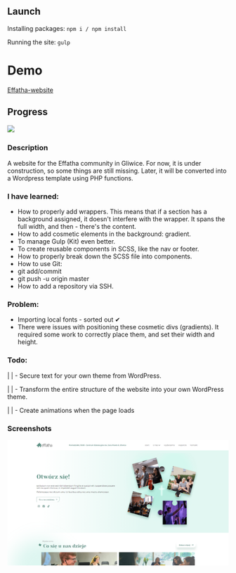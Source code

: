 ## Launch

Installing packages:
`npm i / npm install`

Running the site:
`gulp`

# Demo

[Effatha-website](https://matrix669.github.io/Effatha-website/)

## Progress

![](https://geps.dev/progress/75)

### Description

A website for the Effatha community in Gliwice. For now, it is under construction, so some things are still missing. Later, it will be converted into a Wordpress template using PHP functions.

### I have learned:

- How to properly add wrappers. This means that if a section has a background assigned, it doesn't interfere with the wrapper. It spans the full width, and then - there's the content.
- How to add cosmetic elements in the background: gradient.
- To manage Gulp (Kit) even better.
- To create reusable components in SCSS, like the nav or footer.
- How to properly break down the SCSS file into components.
- How to use Git:
- git add/commit
- git push -u origin master
- How to add a repository via SSH.

### Problem:

- Importing local fonts - sorted out ✔
- There were issues with positioning these cosmetic divs (gradients). It required some work to correctly place them, and set their width and height.

### Todo:

| | - Secure text for your own theme from WordPress.

| | - Transform the entire structure of the website into your own WordPress theme.

| | - Create animations when the page loads

### Screenshots

![mainpage-ss](./public/effatha-img.png)
